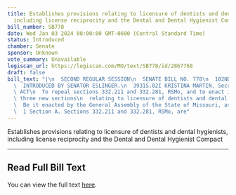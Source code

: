 ```yaml
---
title: Establishes provisions relating to licensure of dentists and dental hygienists,
  including license reciprocity and the Dental and Dental Hygienist Compact
bill_number: SB778
date: Wed Jan 03 2024 00:00:00 GMT-0600 (Central Standard Time)
status: Introduced
chamber: Senate
sponsor: Unknown
vote_summary: Unavailable
legiscan_url: https://legiscan.com/MO/text/SB778/id/2867768
draft: false
bill_text: "|\n  SECOND REGULAR SESSION\n  SENATE BILL NO. 778\n  102ND GENERA L ASSEMBLY\n\
  \  INTRODUCED BY SENATOR ESLINGER.\n  3931S.02I KRISTINA MARTIN, Secretary\n  AN\
  \ ACT\n  To repeal sections 332.211 and 332.281, RSMo, and to enact in lieu thereof\
  \ three new sections\n  relating to licensure of dentists and dental hygienists.\n\
  \  Be it enacted by the General Assembly of the State of Missouri, as follows:\n\
  \  1 Section A. Sections 332.211 and 332.281, RSMo, are"
---
```

Establishes provisions relating to licensure of dentists and dental hygienists, including license reciprocity and the Dental and Dental Hygienist Compact

---

## Read Full Bill Text

You can view the full text [here](https://legiscan.com/MO/text/SB778/id/2867768).

